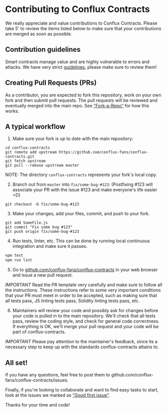 Contributing to Conflux Contracts
=======

We really appreciate and value contributions to Conflux Contracts. Please take 5' to review the items listed below to make sure that your contributions are merged as soon as possible.

## Contribution guidelines

Smart contracts manage value and are highly vulnerable to errors and attacks. We have very strict [guidelines], please make sure to review them!

## Creating Pull Requests (PRs)

As a contributor, you are expected to fork this repository, work on your own fork and then submit pull requests. The pull requests will be reviewed and eventually merged into the main repo. See ["Fork-a-Repo"](https://help.github.com/articles/fork-a-repo/) for how this works.

## A typical workflow

1) Make sure your fork is up to date with the main repository:

```
cd conflux-contracts
git remote add upstream https://github.com/conflux-fans/conflux-contracts.git
git fetch upstream
git pull --rebase upstream master
```
NOTE: The directory `conflux-contracts` represents your fork's local copy.

2) Branch out from `master` into `fix/some-bug-#123`:
(Postfixing #123 will associate your PR with the issue #123 and make everyone's life easier =D)
```
git checkout -b fix/some-bug-#123
```

3) Make your changes, add your files, commit, and push to your fork.

```
git add SomeFile.js
git commit "Fix some bug #123"
git push origin fix/some-bug-#123
```

4) Run tests, linter, etc. This can be done by running local continuous integration and make sure it passes.

```bash
npm test
npm run lint
```

5) Go to [github.com/conflux-fans/conflux-contracts](https://github.com/conflux-fans/conflux-contracts) in your web browser and issue a new pull request.

*IMPORTANT* Read the PR template very carefully and make sure to follow all the instructions. These instructions
refer to some very important conditions that your PR must meet in order to be accepted, such as making sure that all tests pass, JS linting tests pass, Solidity linting tests pass, etc.

6) Maintainers will review your code and possibly ask for changes before your code is pulled in to the main repository. We'll check that all tests pass, review the coding style, and check for general code correctness. If everything is OK, we'll merge your pull request and your code will be part of conflux-contracts.

*IMPORTANT* Please pay attention to the maintainer's feedback, since its a necessary step to keep up with the standards conflux-contracts attains to.

## All set!

If you have any questions, feel free to post them to github.com/conflux-fans/conflux-contracts/issues.

Finally, if you're looking to collaborate and want to find easy tasks to start, look at the issues we marked as ["Good first issue"](https://github.com/conflux-fans/conflux-contracts/labels/good%20first%20issue).

Thanks for your time and code!

[guidelines]: GUIDELINES.md
